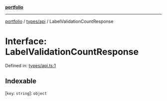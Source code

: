 [**portfolio**](../../../README.md)

***

[portfolio](../../../modules.md) / [types/api](../README.md) / LabelValidationCountResponse

# Interface: LabelValidationCountResponse

Defined in: [types/api.ts:1](https://github.com/tnorlund/Portfolio/blob/9f107d06807c9c891278b4d03f0459fa13572ed6/portfolio/types/api.ts#L1)

## Indexable

\[`key`: `string`\]: `object`
